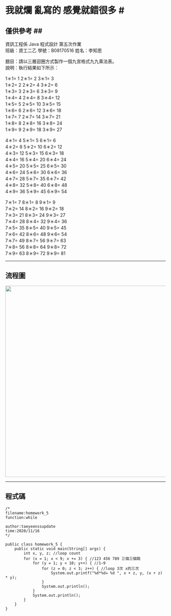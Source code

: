 # 我就爛 亂寫的 感覺就錯很多 #<br>
## 僅供參考 ##<br>
資訊工程係  Java 程式設計  第五次作業<br>
班級：資工二乙 學號：B08170516   姓名：李知恩<br>

題目：請以三層迴圈方式製作一個九宮格式九九乘法表。<br>
說明：執行結果如下所示：<br>

1＊1= 1 2＊1= 2 3＊1= 3<br>
1＊2= 2 2＊2= 4 3＊2= 6<br>
1＊3= 3 2＊3= 6 3＊3= 9<br>
1＊4= 4 2＊4= 8 3＊4= 12<br>
1＊5= 5 2＊5= 10 3＊5= 15<br>
1＊6= 6 2＊6= 12 3＊6= 18<br>
1＊7= 7 2＊7= 14 3＊7= 21<br>
1＊8= 8 2＊8= 16 3＊8= 24<br>
1＊9= 9 2＊9= 18 3＊9= 27<br>

4＊1= 4 5＊1= 5 6＊1= 6<br>
4＊2= 8 5＊2= 10 6＊2= 12<br>
4＊3= 12 5＊3= 15 6＊3= 18<br>
4＊4= 16 5＊4= 20 6＊4= 24<br>
4＊5= 20 5＊5= 25 6＊5= 30<br>
4＊6= 24 5＊6= 30 6＊6= 36<br>
4＊7= 28 5＊7= 35 6＊7= 42<br>
4＊8= 32 5＊8= 40 6＊8= 48<br>
4＊9= 36 5＊9= 45 6＊9= 54<br>

7＊1= 7 8＊1= 8 9＊1= 9<br>
7＊2= 14 8＊2= 16 9＊2= 18<br>
7＊3= 21 8＊3= 24 9＊3= 27<br>
7＊4= 28 8＊4= 32 9＊4= 36<br>
7＊5= 35 8＊5= 40 9＊5= 45<br>
7＊6= 42 8＊6= 48 9＊6= 54<br>
7＊7= 49 8＊7= 56 9＊7= 63<br>
7＊8= 56 8＊8= 64 9＊8= 72<br>
7＊9= 63 8＊9= 72 9＊9= 81<br>

---

## 流程圖 #

<!-- ```flow
start=>start: 開始
11=>operation: int x y z
12=>condition: 123 456 789 三個三個跳
13=>condition: 1~9
14=>condition: loop 3次 x的三次
15=>inputoutput: "%d*%d= %d "
17=>inputoutput: 換行
19=>inputoutput: 換行
end=>end: 結束

start->11->12(yes)->13(yes)->14(yes)->15->end
14(no)->17->13
13(no)->19->12
``` -->

<img src="https://github.com/taeyeonssupdate/zerojudge/blob/master/images/homework_5_flowchart.png?raw=true" width="600">

---

## 程式碼 ##

    /*
    filename:homework_5
    function:while 

    author:taeyeonssupdate
    time:2020/11/16
    */

    public class homework_5 {
        public static void main(String[] args) {
            int x, y, z; //loop count
            for (x = 1; x < 9; x += 3) { //123 456 789 三個三個跳
                for (y = 1; y < 10; y++) { //1~9
                    for (z = 0; z < 3; z++) { //loop 3次 x的三次
                        System.out.printf("%d*%d= %d ", x + z, y, (x + z) * y);
                    }
                    System.out.println();
                }
                System.out.println();
            }
        }
    }